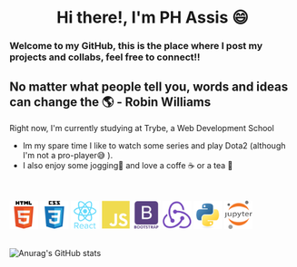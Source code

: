 <h1 align='center'> Hi there!, I'm PH Assis &#128516;
<h3> Welcome to my GitHub, this is the place where I post my projects and collabs, feel free to connect!!<br/>

  
  

## No matter what people tell you, words and ideas can change the &#127758; - Robin Williams

Right now, I'm currently studying at Trybe, a Web Development School
 - Im my spare time I like to watch some series and play Dota2 (although
   I'm not a pro-player😅 ).
 - I also enjoy some jogging🏃 and love a coffe ☕ or a tea 🍵

<br>
<br>
  <img width="50px" src="https://raw.githubusercontent.com/devicons/devicon/master/icons/html5/html5-original-wordmark.svg" />
  <img width="50px" src="https://raw.githubusercontent.com/devicons/devicon/master/icons/css3/css3-original-wordmark.svg" />
  <img width="50px" src="https://raw.githubusercontent.com/devicons/devicon/master/icons/react/react-original-wordmark.svg" />
  <img width="50px" src="https://raw.githubusercontent.com/devicons/devicon/master/icons/javascript/javascript-plain.svg" />
  <img src="https://raw.githubusercontent.com/devicons/devicon/master/icons/bootstrap/bootstrap-plain-wordmark.svg" alt="bootstrap" width="50" height="50"/>
  <img src="https://raw.githubusercontent.com/devicons/devicon/master/icons/redux/redux-original.svg" alt="redux" width="50" height="50"/> 
  <img src="https://raw.githubusercontent.com/devicons/devicon/master/icons/python/python-original.svg" alt="python" width="50" height="50"/> 
  <img src="https://raw.githubusercontent.com/devicons/devicon/master/icons/jupyter/jupyter-original-wordmark.svg" alt="jupyter" width="50" height="50"/> 
<br>
<br>


![Anurag's GitHub stats](https://github-readme-stats.vercel.app/api?username=imphassis&show_icons=true)
